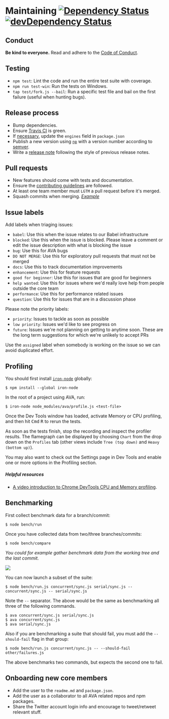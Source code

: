 # Maintaining [![Dependency Status](https://david-dm.org/avajs/ava.svg)](https://david-dm.org/avajs/ava) [![devDependency Status](https://david-dm.org/avajs/ava/dev-status.svg)](https://david-dm.org/avajs/ava#info=devDependencies)


## Conduct

**Be kind to everyone.**
Read and adhere to the [Code of Conduct](code-of-conduct.md).


## Testing

 - `npm test`: Lint the code and run the entire test suite with coverage.
 - `npm run test-win`: Run the tests on Windows.
 - `tap test/fork.js --bail`: Run a specific test file and bail on the first failure (useful when hunting bugs).


## Release process

- Bump dependencies.
- Ensure [Travis CI](https://travis-ci.org/avajs/ava) is green.
- If [necessary](docs/support-statement.md), update the `engines` field in `package.json`
- Publish a new version using [`np`](https://github.com/sindresorhus/np) with a version number according to [semver](http://semver.org).
- Write a [release note](https://github.com/avajs/ava/releases/new) following the style of previous release notes.


## Pull requests

- New features should come with tests and documentation.
- Ensure the [contributing guidelines](contributing.md) are followed.
- At least one team member must `LGTM` a pull request before it's merged.
- Squash commits when merging. *[Example](https://github.com/avajs/ava/commit/0675d3444da6958b54c7e5eada91034e516bc97c)*


## Issue labels

Add labels when triaging issues:

* `babel`: Use this when the issue relates to our Babel infrastructure
* `blocked`: Use this when the issue is blocked. Please leave a comment or edit the issue description with what is blocking the issue
* `bug`: Use this for AVA bugs
* `DO NOT MERGE`: Use this for exploratory pull requests that must not be merged
* `docs`: Use this to track documentation improvements
* `enhancement`: Use this for feature requests
* `good for beginner`: Use this for issues that are good for beginners
* `help wanted`: Use this for issues where we'd really love help from people outside the core team
* `performance`: Use this for performance related issues
* `question`: Use this for issues that are in a discussion phase

Please note the priority labels:

* `priority`: Issues to tackle as soon as possible
* `low priority`: Issues we'd like to see progress on
* `future`: Issues we're not planning on getting to anytime soon. These are the long term suggestions for which we're unlikely to accept PRs

Use the `assigned` label when somebody is working on the issue so we can avoid duplicated effort.

## Profiling

You should first install [`iron-node`](https://github.com/s-a/iron-node) globally:

```
$ npm install --global iron-node
```

In the root of a project using AVA, run:

```
$ iron-node node_modules/ava/profile.js <test-file>
```

Once the Dev Tools window has loaded, activate Memory or CPU profiling, and then hit <kbd>Cmd</kbd> <kbd>R</kbd> to rerun the tests.

As soon as the tests finish, stop the recording and inspect the profiler results. The flamegraph can be displayed by choosing `Chart` from the drop down on the `Profiles` tab (other views include `Tree (top down)` and `Heavy (bottom up)`).

You may also want to check out the Settings page in Dev Tools and enable one or more options in the Profiling section.

##### Helpful resources

 - [A video introduction to Chrome DevTools CPU and Memory profiling](https://www.youtube.com/watch?v=KKwmdTByxLk).


## Benchmarking

First collect benchmark data for a branch/commit:

```
$ node bench/run
```

Once you have collected data from two/three branches/commits:

```
$ node bench/compare
```

*You could for example gather benchmark data from the working tree and the last commit.*

![](https://cloud.githubusercontent.com/assets/4082216/12700805/bf18f730-c7bf-11e5-8a4f-fec0993c053f.png)

You can now launch a subset of the suite:

```
$ node bench/run.js concurrent/sync.js serial/sync.js -- concurrent/sync.js -- serial/sync.js
```

Note the `--` separator. The above would be the same as benchmarking all three of the following commands.

```
$ ava concurrent/sync.js serial/sync.js
$ ava concurrent/sync.js
$ ava serial/sync.js
```

Also if you are benchmarking a suite that should fail, you must add the `--should-fail` flag in that group:

```
$ node bench/run.js concurrent/sync.js -- --should-fail other/failures.js
```

The above benchmarks two commands, but expects the second one to fail.


## Onboarding new core members

- Add the user to the `readme.md` and `package.json`.
- Add the user as a collaborator to all AVA related repos and npm packages.
- Share the Twitter account login info and encourage to tweet/retweet relevant stuff.
